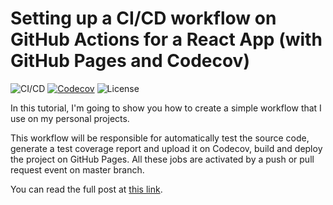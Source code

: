 # Setting up a CI/CD workflow on GitHub Actions for a React App (with GitHub Pages and Codecov)

![CI/CD](https://github.com/dyarleniber/react-workflow-gh-actions/workflows/CI/CD/badge.svg)
[![Codecov](https://img.shields.io/codecov/c/github/dyarleniber/react-workflow-gh-actions)](https://codecov.io/gh/dyarleniber/react-workflow-gh-actions)
![License](https://img.shields.io/github/license/dyarleniber/react-workflow-gh-actions)

In this tutorial, I'm going to show you how to create a simple workflow that I use on my personal projects.

This workflow will be responsible for automatically test the source code, generate a test coverage report and upload it on Codecov, build and deploy the project on GitHub Pages. All these jobs are activated by a push or pull request event on master branch.

You can read the full post at [this link](https://dev.to/dyarleniber/parallel-tests-in-node-js-with-jest-and-mongodb-without-mocking-4jj2).
